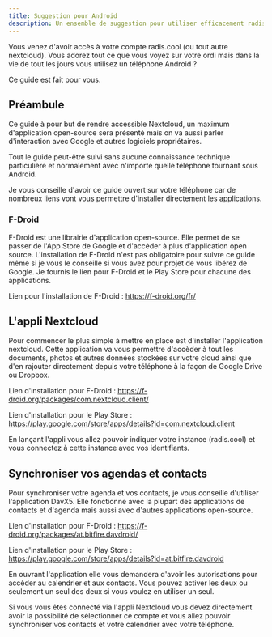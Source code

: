 ```yaml
---
title: Suggestion pour Android
description: Un ensemble de suggestion pour utiliser efficacement radis.cool sur android
---
```


Vous venez d'avoir accès à votre compte radis.cool (ou tout autre nextcloud). Vous adorez tout ce que vous voyez sur votre ordi mais dans la vie de tout les jours vous utilisez un téléphone Android ?

Ce guide est fait pour vous.

## Préambule

Ce guide à pour but de rendre accessible Nextcloud, un maximum d'application open-source sera présenté mais on va aussi parler d'interaction avec Google et autres logiciels propriétaires. 

Tout le guide peut-être suivi sans aucune connaissance technique particulière et normalement avec n'importe quelle téléphone tournant sous Android.

Je vous conseille d'avoir ce guide ouvert sur votre téléphone car de nombreux liens vont vous permettre d'installer directement les applications. 

### F-Droid

F-Droid est une librairie d'application open-source. Elle permet de se passer de l'App Store de Google et d'accèder à plus d'application open source. L'installation de F-Droid n'est pas obligatoire pour suivre ce guide même si je vous le conseille si vous avez pour projet de vous libérez de Google. Je fournis le lien pour F-Droid et le Play Store pour chacune des applications.

Lien pour l'installation de F-Droid : https://f-droid.org/fr/



## L'appli Nextcloud

Pour commencer le plus simple à mettre en place est d'installer l'application nextcloud. Cette application va vous permettre d'accèder à tout les documents, photos et autres données stockées sur votre cloud ainsi que d'en rajouter directement depuis votre téléphone à la façon de Google Drive ou Dropbox.

Lien d'installation pour F-Droid : https://f-droid.org/packages/com.nextcloud.client/

Lien d'installation pour le Play Store : https://play.google.com/store/apps/details?id=com.nextcloud.client

En lançant l'appli vous allez pouvoir indiquer votre instance (radis.cool) et vous connectez à cette instance avec vos identifiants.

## Synchroniser vos agendas et contacts

Pour synchroniser votre agenda et vos contacts, je vous conseille d'utiliser l'application DavX5. Elle fonctionne avec la plupart des applications de contacts et d'agenda mais aussi avec d'autres applications open-source.

Lien d'installation pour F-Droid : https://f-droid.org/packages/at.bitfire.davdroid/

Lien d'installation pour le Play Store : https://play.google.com/store/apps/details?id=at.bitfire.davdroid

En ouvrant l'application elle vous demandera d'avoir les autorisations pour accèder au calendrier et aux contacts. Vous pouvez activer les deux ou seulement un seul des deux si vous voulez en utiliser un seul.

Si vous vous êtes connecté via l'appli Nextcloud vous devez directement avoir la possibilité de sélectionner ce compte et vous allez pouvoir synchroniser vos contacts et votre calendrier avec votre téléphone.
